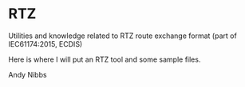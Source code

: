 # RTZ
Utilities and knowledge related to RTZ route exchange format (part of IEC61174:2015, ECDIS)

Here is where I will put an RTZ tool and some sample files. 

Andy Nibbs
